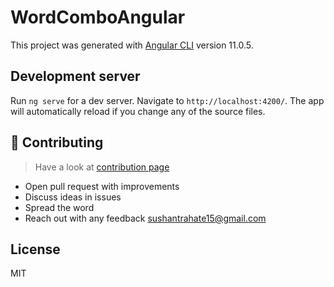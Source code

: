 # WordComboAngular

This project was generated with [Angular CLI](https://github.com/angular/angular-cli) version 11.0.5.

## Development server

Run `ng serve` for a dev server. Navigate to `http://localhost:4200/`. The app will automatically reload if you change any of the source files.

## 🙌 Contributing

> Have a look at [contribution page](./CONTRIBUTING.md)

- Open pull request with improvements
- Discuss ideas in issues
- Spread the word
- Reach out with any feedback sushantrahate15@gmail.com

## License

MIT
